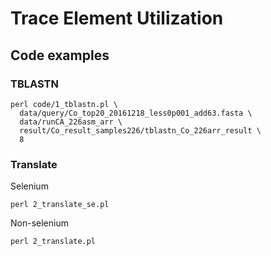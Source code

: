 # Trace Element Utilization

## Code examples

### TBLASTN

```shell
perl code/1_tblastn.pl \
  data/query/Co_top20_20161218_less0p001_add63.fasta \
  data/runCA_226asm_arr \
  result/Co_result_samples226/tblastn_Co_226arr_result \
  8
```

### Translate

Selenium

```shell
perl 2_translate_se.pl
```

Non-selenium

```shell
perl 2_translate.pl
```
